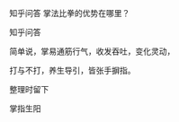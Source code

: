  
 知乎问答 掌法比拳的优势在哪里？ 
 
 
 
 
 
 知乎问答 
 
 

 

 简单说，掌易通筋行气，收发吞吐，变化灵动，

 打与不打，养生导引，皆张手摒指。

 

 整理时留下 

 掌指生阳 